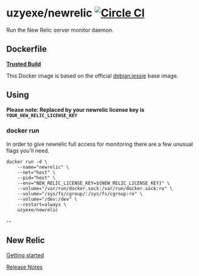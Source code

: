 # uzyexe/newrelic [![Circle CI](https://circleci.com/gh/uzyexe/dockerfile-newrelic.svg?style=svg)](https://circleci.com/gh/uzyexe/dockerfile-newrelic)

Run the New Relic server monitor daemon.

## Dockerfile

[**Trusted Build**](https://hub.docker.com/r/uzyexe/newrelic/)

This Docker image is based on the official [debian:jessie](https://hub.docker.com/_/debian/) base image.

## Using

**Please note: Replaced by your newrelic license key is `YOUR_NEW_RELIC_LICENSE_KEY`**

### docker run

In order to give newrelic full access for monitoring there are a few unusual flags you'll need.

    docker run -d \
        --name="newrelic" \
        --net="host" \
        --pid="host" \
        --env="NEW_RELIC_LICENSE_KEY=${NEW_RELIC_LICENSE_KEY}" \
        --volume="/var/run/docker.sock:/var/run/docker.sock:ro" \
        --volume="/sys/fs/cgroup/:/sys/fs/cgroup:ro" \
        --volume="/dev:/dev" \
        --restart=always \
        uzyexe/newrelic

--


## New Relic

[Getting started](https://docs.newrelic.com/docs/servers/new-relic-servers-linux/getting-started/new-relic-servers-linux)

[Release Notes](https://docs.newrelic.com/docs/release-notes/server-release-notes/servers-linux-release-notes)
